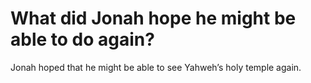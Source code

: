 # What did Jonah hope he might be able to do again?

Jonah hoped that he might be able to see Yahweh’s holy temple again.
